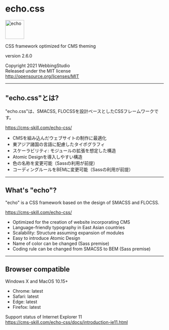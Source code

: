 echo.css
====================================

<img alt="echo" src="http://cms-skill.com/echo/images/logo.svg" height="60" />

CSS framework optimized for CMS theming

version 2.6.0

Copyright 2021 WebbingStudio  
Released under the MIT license  
http://opensource.org/licenses/MIT

- - - - - - - - - - - - - - - - - - -

## "echo.css"とは?

"echo.css"は、SMACSS, FLOCSSを設計ベースとしたCSSフレームワークです。

https://cms-skill.com/echo-css/

- CMSを組み込んだウェブサイトの制作に最適化
- 東アジア諸国の言語に配慮したタイポグラフィ
- スケーラビリティ: モジュールの拡張を想定した構造
- Atomic Designを導入しやすい構造
- 色の名称を変更可能（Sassの利用が前提）
- コーディングルールをBEMに変更可能（Sassの利用が前提）

----

## What's "echo"?

"echo" is a CSS framework based on the design of SMACSS and FLOCSS.

https://cms-skill.com/echo-css/

- Optimized for the creation of website incorporating CMS
- Language-friendly typography in East Asian countries
- Scalability: Structure assuming expansion of modules
- Easy to introduce Atomic Design
- Name of color can be changed (Sass premise)
- Coding rule can be changed from SMACSS to BEM (Sass premise)

----

## Browser compatible

Windows X and MacOS 10.15+

- Chrome: latest
- Safari: latest
- Edge: latest
- Firefox: latest

Support status of Internet Explorer 11  
https://cms-skill.com/echo-css/docs/introduction-ie11.html